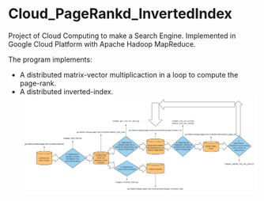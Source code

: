 # Cloud_PageRankd_InvertedIndex

Project of Cloud Computing to make a Search Engine.
Implemented in Google Cloud Platform with Apache Hadoop MapReduce.

The program implements:
- A distributed matrix-vector multiplicaction in a loop to compute the page-rank.
- A distributed inverted-index.
![Architecture of the project](https://github.com/AlonsoCerpa/Cloud_PageRankd_InvertedIndex/blob/master/project_architecture.png)
